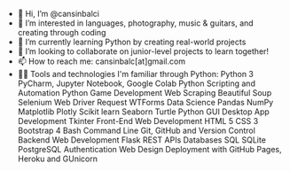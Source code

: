 - 👋 Hi, I’m @cansinbalci
- 👀 I’m interested in languages, photography, music & guitars, and creating through coding
- 🌱 I’m currently learning Python by creating real-world projects
- 💞️ I’m looking to collaborate on junior-level projects to learn together!
- 📫 How to reach me: cansinbalc[at]gmail.com
- 👨‍💻 Tools and technologies I'm familiar through Python:
Python 3
PyCharm, Jupyter Notebook, Google Colab
Python Scripting and Automation
Python Game Development
Web Scraping
Beautiful Soup
Selenium Web Driver
Request
WTForms
Data Science
Pandas
NumPy
Matplotlib
Plotly
Scikit learn
Seaborn
Turtle
Python GUI Desktop App Development
Tkinter
Front-End Web Development
HTML 5
CSS 3
Bootstrap 4
Bash Command Line
Git, GitHub and Version Control
Backend Web Development
Flask
REST
APIs
Databases
SQL
SQLite
PostgreSQL
Authentication
Web Design 
Deployment with GitHub Pages, Heroku and GUnicorn
